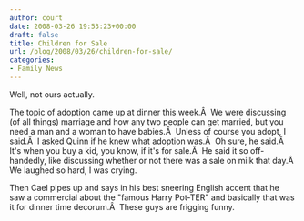 ```yaml
---
author: court
date: 2008-03-26 19:53:23+00:00
draft: false
title: Children for Sale
url: /blog/2008/03/26/children-for-sale/
categories:
- Family News
---
```


Well, not ours actually.

The topic of adoption came up at dinner this week.Â  We were discussing (of all things) marriage and how any two people can get married, but you need a man and a woman to have babies.Â  Unless of course you adopt, I said.Â  I asked Quinn if he knew what adoption was.Â  Oh sure, he said.Â  It's when you buy a kid, you know, if it's for sale.Â  He said it so off-handedly, like discussing whether or not there was a sale on milk that day.Â  We laughed so hard, I was crying.

Then Cael pipes up and says in his best sneering English accent that he saw a commercial about the "famous Harry Pot-TER" and basically that was it for dinner time decorum.Â  These guys are frigging funny.
